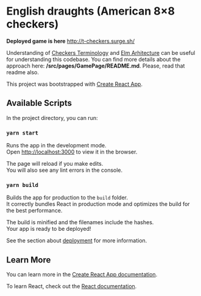 # English draughts (American 8×8 checkers)

**Deployed game is here** http://t-checkers.surge.sh/

Understanding of [Checkers Terminology](https://www.checkershistory.com/a-glossary-of-checkers.html) and [Elm Arhitecture](https://guide.elm-lang.org/architecture/) can be useful for understanding this codebase. You can find more details about the approach here: **/src/pages/GamePage/README.md**. Please, read that readme also.

This project was bootstrapped with [Create React App](https://github.com/facebook/create-react-app).

## Available Scripts

In the project directory, you can run:

### `yarn start`

Runs the app in the development mode.\
Open [http://localhost:3000](http://localhost:3000) to view it in the browser.

The page will reload if you make edits.\
You will also see any lint errors in the console.

### `yarn build`

Builds the app for production to the `build` folder.\
It correctly bundles React in production mode and optimizes the build for the best performance.

The build is minified and the filenames include the hashes.\
Your app is ready to be deployed!

See the section about [deployment](https://facebook.github.io/create-react-app/docs/deployment) for more information.

## Learn More

You can learn more in the [Create React App documentation](https://facebook.github.io/create-react-app/docs/getting-started).

To learn React, check out the [React documentation](https://reactjs.org/).
